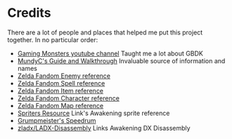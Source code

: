 # Credits
There are a lot of people and places that helped me put this project together. In no particular order:

- [Gaming Monsters youtube channel](https://www.youtube.com/channel/UCMMhSfBStEti-Lqzs30HYWw) Taught me a lot about GBDK
- [MundyC's Guide and Walkthrough](https://gamefaqs.gamespot.com/cdi/564215-zeldas-adventure/faqs/78656/) Invaluable source of information and names
- [Zelda Fandom Enemy reference](https://zelda.fandom.com/wiki/Enemies_in_Zelda%27s_Adventure)
- [Zelda Fandom Spell reference](https://zelda.fandom.com/wiki/Spells_of_Zelda%27s_Adventure)
- [Zelda Fandom Item reference](https://zelda.fandom.com/wiki/Items_in_Zelda%27s_Adventure)
- [Zelda Fandom Character reference](https://zelda.fandom.com/wiki/Characters_in_Zelda%27s_Adventure)
- [Zelda Fandom Map reference](https://zelda.fandom.com/wiki/Category:Zelda%27s_Adventure_Maps)
- [Spriters Resource](https://www.spriters-resource.com/game_boy_gbc/thelegendofzeldalinksawakeningdx/) Link's Awakening sprite reference
- [Grumpmeister's Speedrum](https://www.youtube.com/watch?v=5lYiXTbfwSg)
- [zladx/LADX-Disassembly](https://github.com/zladx/LADX-Disassembly) Links Awakening DX Disassembly
